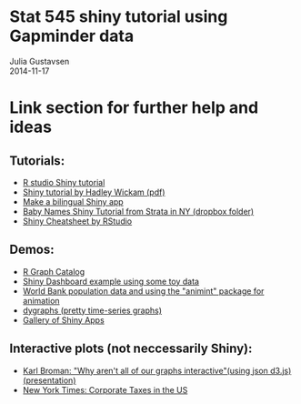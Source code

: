 # Stat 545 shiny tutorial using Gapminder data
Julia Gustavsen  
2014-11-17  

# Link section for further help and ideas 

## Tutorials:

* [R studio Shiny tutorial](http://shiny.rstudio.com/tutorial/)
* [Shiny tutorial by Hadley Wickam (pdf)](https://www.dropbox.com/sh/lk88vl1i4s1cfx0/AAC4Q1IMtal6wYCbLciFTP2Za/shiny/shiny-slides.pdf?dl=0)
* [Make a bilingual Shiny app](http://withr.me/blog/2014/10/17/design-a-bilingual-shiny-application/)
* [Baby Names Shiny Tutorial from Strata in NY (dropbox folder)](https://www.dropbox.com/sh/lk88vl1i4s1cfx0/AABnkGh6XitTe6Al0QVXdUfca/shiny?dl=0)
* [Shiny Cheatsheet by RStudio](http://shiny.rstudio.com/articles/cheatsheet.html)

## Demos:
* [R Graph Catalog](http://shinyapps.stat.ubc.ca/r-graph-catalog/)
* [Shiny Dashboard example using some toy data](http://glimmer.rstudio.com/reinholdsson/shiny-dashboard/)
* [World Bank population data and using the "animint" package for animation](https://cpsievert.shinyapps.io/animintRmarkdown/)
* [dygraphs (pretty time-series graphs)](http://rstudio.github.io/dygraphs/)
* [Gallery of Shiny Apps](http://www.showmeshiny.com/)

## Interactive plots (not neccessarily Shiny):
* [Karl Broman: "Why aren't all of our graphs interactive"(using json d3.js) (presentation)](https://www.biostat.wisc.edu/~kbroman/presentations/InteractiveGraphs3/)
* [New York Times: Corporate Taxes in the US](http://www.nytimes.com/interactive/2013/05/25/sunday-review/corporate-taxes.html?smid=pl-share)
